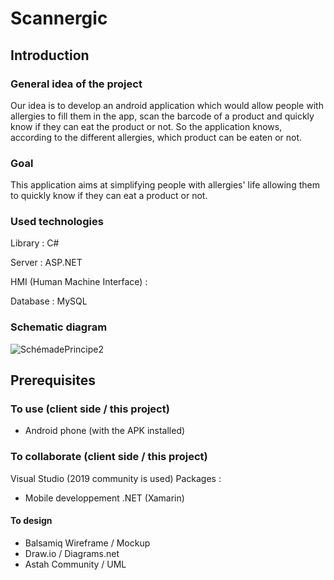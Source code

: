 

# Scannergic
## Introduction

### General idea of the project

Our idea is to develop an android application which would allow people with allergies to fill them in the app, scan the barcode of a product and quickly know if they can eat the product or not. So the application knows, according to the different allergies, which product can be eaten or not.

### Goal

This application aims at simplifying people with allergies' life allowing them to quickly know if they can eat a product or not.

### Used technologies

Library : C#

Server : ASP.NET

HMI (Human Machine Interface) : 

Database : MySQL

### Schematic diagram

![SchémadePrincipe2](https://user-images.githubusercontent.com/61775725/141955527-72237c5a-a55d-431d-a332-4cf52c142d89.png)

## Prerequisites
### To use (client side / this project)
 - Android phone (with the APK installed)
### To collaborate (client side / this project)
Visual Studio (2019 community is used)
Packages :
 - Mobile developpement .NET (Xamarin)
#### To design
- Balsamiq Wireframe / Mockup
- Draw.io / Diagrams.net
- Astah Community / UML
